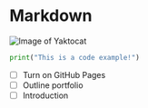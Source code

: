 # Markdown

![Image of Yaktocat](https://octodex.github.com/images/yaktocat.png)

```python
print("This is a code example!")
```

- [ ] Turn on GitHub Pages
- [ ] Outline portfolio
- [ ] Introduction  
